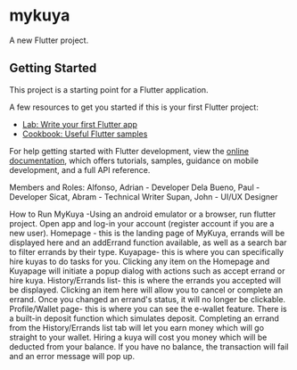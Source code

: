 # mykuya

A new Flutter project.

## Getting Started

This project is a starting point for a Flutter application.

A few resources to get you started if this is your first Flutter project:

- [Lab: Write your first Flutter app](https://docs.flutter.dev/get-started/codelab)
- [Cookbook: Useful Flutter samples](https://docs.flutter.dev/cookbook)

For help getting started with Flutter development, view the
[online documentation](https://docs.flutter.dev/), which offers tutorials,
samples, guidance on mobile development, and a full API reference.

Members and Roles:
Alfonso, Adrian - Developer
Dela Bueno, Paul - Developer
Sicat, Abram - Technical Writer
Supan, John - UI/UX Designer

How to Run MyKuya
-Using an android emulator or a browser, run flutter project. Open app and log-in your account (register account if you are a new user).
Homepage - this is the landing page of MyKuya, errands will be displayed here and an addErrand function available, as well as a search bar to filter errands by their type.
Kuyapage- this is where you can specifically hire kuyas to do tasks for you.
Clicking any item on the Homepage and Kuyapage will initiate a popup dialog with actions such as accept errand or hire kuya.
History/Errands list- this is where the errands you accepted will be displayed. Clicking an item here will allow you to cancel or complete an errand. Once you changed an errand's status, it will no longer be clickable.
Profile/Wallet page- this is where you can see the e-wallet feature. There is a built-in deposit function which simulates deposit. Completing an errand from the History/Errands list tab will let you earn money which will go straight to your wallet. Hiring a kuya will cost you money which will be deducted from your balance. If you have no balance, the transaction will fail and an error message will pop up.
